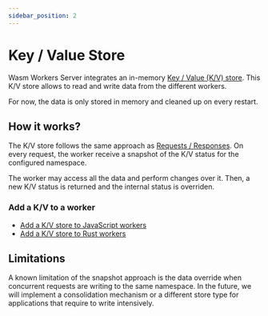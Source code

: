 ```yaml
---
sidebar_position: 2
---
```


# Key / Value Store

Wasm Workers Server integrates an in-memory [Key / Value (K/V) store](https://en.wikipedia.org/wiki/Key%E2%80%93value_database). This K/V store allows to read and write data from the different workers.

For now, the data is only stored in memory and cleaned up on every restart.

## How it works?

The K/V store follows the same approach as [Requests / Responses](../how-it-works.md#how-it-works). On every request, the worker receive a snapshot of the K/V status for the configured namespace.

The worker may access all the data and perform changes over it. Then, a new K/V status is returned and the internal status is overriden.

### Add a K/V to a worker

* [Add a K/V store to JavaScript workers](../tutorials/javascript-workers.md#add-a-key--value-store)
* [Add a K/V store to Rust workers](../tutorials/rust-workers.md#add-a-key--value-store)

## Limitations

A known limitation of the snapshot approach is the data override when concurrent requests are writing to the same namespace. In the future, we will implement a consolidation mechanism or a different store type for applications that require to write intensively.